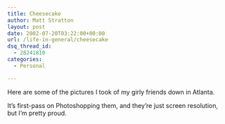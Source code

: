 ```yaml
---
title: Cheesecake
author: Matt Stratton
layout: post
date: 2002-07-20T03:22:00+00:00
url: /life-in-general/cheesecake
dsq_thread_id:
  - 28241810
categories:
  - Personal

---
```

Here are some of the pictures I took of my girly friends down in Atlanta.

It&#8217;s first-pass on Photoshopping them, and they&#8217;re just screen resolution, but I&#8217;m pretty proud.